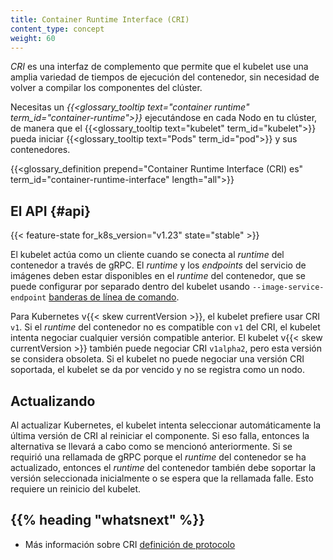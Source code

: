 ```yaml
---
title: Container Runtime Interface (CRI)
content_type: concept
weight: 60
---
```


<!-- overview -->

_CRI_ es una interfaz de complemento que permite que el kubelet use una amplia variedad de
tiempos de ejecución del contenedor, sin necesidad de volver a compilar los componentes del clúster.

Necesitas un
_{{<glossary_tooltip text="container runtime" term_id="container-runtime">}}_ ejecutándose en
cada Nodo en tu clúster, de manera que el
{{<glossary_tooltip text="kubelet" term_id="kubelet">}} pueda iniciar
{{<glossary_tooltip text="Pods" term_id="pod">}} y sus contenedores.

{{<glossary_definition prepend="Container Runtime Interface (CRI) es" term_id="container-runtime-interface" length="all">}}

<!-- body -->

## El API {#api}

{{< feature-state for_k8s_version="v1.23" state="stable" >}}

El kubelet actúa como un cliente cuando se conecta al _runtime_ del contenedor a través de gRPC.
El _runtime_ y los _endpoints_ del servicio de imágenes deben estar disponibles en el _runtime_ del contenedor,
que se puede configurar por separado dentro del kubelet usando
`--image-service-endpoint` [banderas de línea de comando](/docs/reference/command-line-tools-reference/kubelet).

Para Kubernetes v{{< skew currentVersion >}}, el kubelet prefiere usar CRI `v1`.
Si el _runtime_ del contenedor no es compatible con `v1` del CRI, el kubelet intenta
negociar cualquier versión compatible anterior.
El kubelet v{{< skew currentVersion >}} también puede negociar CRI `v1alpha2`, pero
esta versión se considera obsoleta.
Si el kubelet no puede negociar una versión CRI soportada, el kubelet se da por vencido
y no se registra como un nodo.

## Actualizando

Al actualizar Kubernetes, el kubelet intenta seleccionar automáticamente la
última versión de CRI al reiniciar el componente. Si eso falla, entonces la alternativa
se llevará a cabo como se mencionó anteriormente. Si se requirió una rellamada de gRPC porque el
_runtime_ del contenedor se ha actualizado, entonces el _runtime_ del contenedor también debe
soportar la versión seleccionada inicialmente o se espera que la rellamada falle. Esto
requiere un reinicio del kubelet.

## {{% heading "whatsnext" %}}

- Más información sobre CRI [definición de protocolo](https://github.com/kubernetes/cri-api/blob/c75ef5b/pkg/apis/runtime/v1/api.proto)
